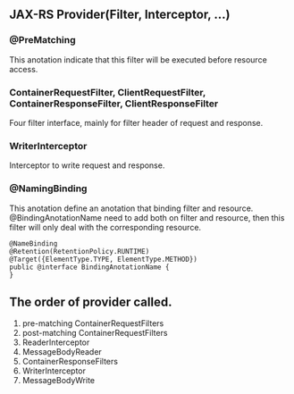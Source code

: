## JAX-RS Provider(Filter, Interceptor, ...)

### @PreMatching
  This anotation indicate that this filter will be executed before resource access.

### ContainerRequestFilter, ClientRequestFilter, ContainerResponseFilter, ClientResponseFilter
  Four filter interface, mainly for filter header of request and response.

### WriterInterceptor
  Interceptor to write request and response.

### @NamingBinding
  This anotation define an anotation that binding filter and resource. @BindingAnotationName need to add both on filter and resource,
  then this filter will only deal with the corresponding resource.
  
	@NameBinding
	@Retention(RetentionPolicy.RUNTIME)
	@Target({ElementType.TYPE, ElementType.METHOD})
	public @interface BindingAnotationName {
	}

## The order of provider called.
1. pre-matching ContainerRequestFilters
1. post-matching ContainerRequestFilters
1. ReaderInterceptor
1. MessageBodyReader
1. ContainerResponseFilters
1. WriterInterceptor
1. MessageBodyWrite

